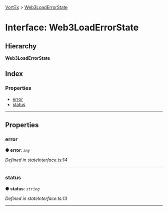 [VortΞx](../README.md) > [Web3LoadErrorState](../interfaces/web3loaderrorstate.md)

# Interface: Web3LoadErrorState

## Hierarchy

**Web3LoadErrorState**

## Index

### Properties

* [error](web3loaderrorstate.md#error)
* [status](web3loaderrorstate.md#status)

---

## Properties

<a id="error"></a>

###  error

**● error**: *`any`*

*Defined in stateInterface.ts:14*

___
<a id="status"></a>

###  status

**● status**: *`string`*

*Defined in stateInterface.ts:13*

___

